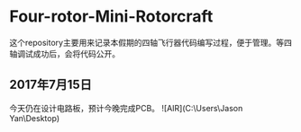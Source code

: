 # Four-rotor-Mini-Rotorcraft
这个repository主要用来记录本假期的四轴飞行器代码编写过程，便于管理。等四轴调试成功后，会将代码公开。
## 2017年7月15日
今天仍在设计电路板，预计今晚完成PCB。
![AIR](C:\Users\Jason Yan\Desktop)
